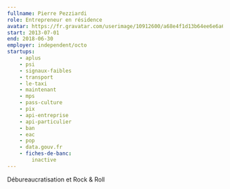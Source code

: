 ```yaml
---
fullname: Pierre Pezziardi
role: Entrepreneur en résidence
avatar: https://fr.gravatar.com/userimage/10912600/a68e4f1d13b64ee6e6a64139131371d1.jpg?size=512
start: 2013-07-01
end: 2018-06-30
employer: independent/octo
startups:
    - aplus
    - psi
    - signaux-faibles
    - transport
    - le-taxi
    - maintenant
    - mps
    - pass-culture
    - pix
    - api-entreprise
    - api-particulier
    - ban
    - eac
    - pop
    - data.gouv.fr
    - fiches-de-banc:
        inactive
---
```


Débureaucratisation et Rock & Roll
